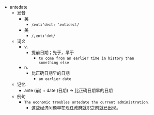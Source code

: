 - antedate
  - 发音
    - 英
      - `/æntɪ'deɪt; 'æntɪdeɪt/`
    - 美
      - `/,æntɪ'det/`
  - 词义
    - v.
      - 提前日期；先于，早于
        - `to come from an earlier time in history than something else`
    - n.
      - 比正确日期早的日期
        - `an earlier date `
  - 记忆
    - ante (前) + date (日期) → 比正确日期早的日期
  - 例句
    - `The economic troubles antedate the current administration.`
      - 这些经济问题早在现任政府就职之前就已出现。

